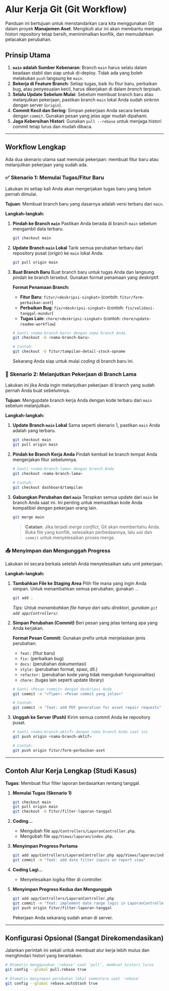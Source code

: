 # Alur Kerja Git (Git Workflow)

Panduan ini bertujuan untuk menstandarkan cara kita menggunakan Git dalam proyek **Manajemen Aset**. Mengikuti alur ini akan membantu menjaga histori repository tetap bersih, meminimalkan konflik, dan memudahkan pelacakan perubahan.

## Prinsip Utama

1.  **`main` adalah Sumber Kebenaran**: Branch `main` harus selalu dalam keadaan stabil dan siap untuk di-deploy. Tidak ada yang boleh melakukan `push` langsung ke `main`.
2.  **Bekerja di Feature Branch**: Setiap tugas, baik itu fitur baru, perbaikan bug, atau penyesuaian kecil, harus dikerjakan di dalam *branch* terpisah.
3.  **Selalu Update Sebelum Mulai**: Sebelum membuat branch baru atau melanjutkan pekerjaan, pastikan branch `main` lokal Anda sudah sinkron dengan server (`origin`).
4.  **Commit Kecil dan Sering**: Simpan pekerjaan Anda secara berkala dengan `commit`. Gunakan pesan yang jelas agar mudah dipahami.
5.  **Jaga Kebersihan Histori**: Gunakan `pull --rebase` untuk menjaga histori commit tetap lurus dan mudah dibaca.

---

##  Workflow Lengkap

Ada dua skenario utama saat memulai pekerjaan: membuat fitur baru atau melanjutkan pekerjaan yang sudah ada.

### ✅ Skenario 1: Memulai Tugas/Fitur Baru

Lakukan ini setiap kali Anda akan mengerjakan tugas baru yang belum pernah dimulai.

**Tujuan**: Membuat branch baru yang dasarnya adalah versi terbaru dari `main`.

**Langkah-langkah:**

1.  **Pindah ke Branch `main`**
    Pastikan Anda berada di branch `main` sebelum mengambil data terbaru.
    ```bash
    git checkout main
    ```

2.  **Update Branch `main` Lokal**
    Tarik semua perubahan terbaru dari repository pusat (origin) ke `main` lokal Anda.
    ```bash
    git pull origin main
    ```

3.  **Buat Branch Baru**
    Buat branch baru untuk tugas Anda dan langsung pindah ke branch tersebut. Gunakan format penamaan yang deskriptif.

    **Format Penamaan Branch:**
    * **Fitur Baru**: `fitur/<deskripsi-singkat>` (contoh: `fitur/form-perbaikan-aset`)
    * **Perbaikan Bug**: `fix/<deskripsi-singkat>` (contoh: `fix/validasi-tanggal-mundur`)
    * **Tugas Lain**: `chore/<deskripsi-singkat>` (contoh: `chore/update-readme-workflow`)

    ```bash
    # Ganti <nama-branch-baru> dengan nama branch Anda
    git checkout -b <nama-branch-baru>

    # Contoh:
    git checkout -b fitur/tampilan-detail-stock-opname
    ```
    Sekarang Anda siap untuk mulai *coding* di branch baru ini.

### 🔁 Skenario 2: Melanjutkan Pekerjaan di Branch Lama

Lakukan ini jika Anda ingin melanjutkan pekerjaan di branch yang sudah pernah Anda buat sebelumnya.

**Tujuan**: Mengupdate branch kerja Anda dengan kode terbaru dari `main` sebelum melanjutkan.

**Langkah-langkah:**

1.  **Update Branch `main` Lokal**
    Sama seperti skenario 1, pastikan `main` Anda adalah yang terbaru.
    ```bash
    git checkout main
    git pull origin main
    ```

2.  **Pindah ke Branch Kerja Anda**
    Pindah kembali ke branch tempat Anda mengerjakan fitur sebelumnya.
    ```bash
    # Ganti <nama-branch-lama> dengan branch Anda
    git checkout <nama-branch-lama>

    # Contoh:
    git checkout dashboard/tampilan
    ```

3.  **Gabungkan Perubahan dari `main`**
    Terapkan semua update dari `main` ke branch Anda saat ini. Ini penting untuk memastikan kode Anda kompatibel dengan pekerjaan orang lain.
    ```bash
    git merge main
    ```
    > **Catatan**: Jika terjadi *merge conflict*, Git akan memberitahu Anda. Buka file yang konflik, selesaikan perbedaannya, lalu `add` dan `commit` untuk menyelesaikan proses merge.

### 📤 Menyimpan dan Mengunggah Progress

Lakukan ini secara berkala setelah Anda menyelesaikan satu unit pekerjaan.

**Langkah-langkah:**

1.  **Tambahkan File ke Staging Area**
    Pilih file mana yang ingin Anda simpan. Untuk menambahkan semua perubahan, gunakan `.`.
    ```bash
    git add .
    ```
    *Tips: Untuk menambahkan file hanya dari satu direktori, gunakan `git add app/Controllers/`.*

2.  **Simpan Perubahan (Commit)**
    Beri pesan yang jelas tentang apa yang Anda kerjakan.

    **Format Pesan Commit:**
    Gunakan prefix untuk menjelaskan jenis perubahan:
    * `feat:` (fitur baru)
    * `fix:` (perbaikan bug)
    * `docs:` (perubahan dokumentasi)
    * `style:` (perubahan format, spasi, dll.)
    * `refactor:` (perubahan kode yang tidak mengubah fungsionalitas)
    * `chore:` (tugas lain seperti update library)

    ```bash
    # Ganti <Pesan commit> dengan deskripsi Anda
    git commit -m "<Tipe>: <Pesan commit yang jelas>"

    # Contoh:
    git commit -m "feat: add PDF generation for asset repair requests"
    ```

3.  **Unggah ke Server (Push)**
    Kirim semua commit Anda ke repository pusat.
    ```bash
    # Ganti <nama-branch-aktif> dengan nama branch Anda saat ini
    git push origin <nama-branch-aktif>

    # Contoh:
    git push origin fitur/form-perbaikan-aset
    ```

---

## Contoh Alur Kerja Lengkap (Studi Kasus)

**Tugas**: Membuat fitur filter laporan berdasarkan rentang tanggal.

1.  **Memulai Tugas (Skenario 1)**
    ```bash
    git checkout main
    git pull origin main
    git checkout -b fitur/filter-laporan-tanggal
    ```

2.  **Coding...**
    * Mengubah file `app/Controllers/LaporanController.php`.
    * Mengubah file `app/Views/laporan/index.php`.

3.  **Menyimpan Progress Pertama**
    ```bash
    git add app/Controllers/LaporanController.php app/Views/laporan/index.php
    git commit -m "feat: add date filter inputs on report view"
    ```

4.  **Coding Lagi...**
    * Menyelesaikan logika filter di controller.

5.  **Menyimpan Progress Kedua dan Mengunggah**
    ```bash
    git add app/Controllers/LaporanController.php
    git commit -m "feat: implement date range logic in LaporanController"
    git push origin fitur/filter-laporan-tanggal
    ```
    Pekerjaan Anda sekarang sudah aman di server.

---

## Konfigurasi Opsional (Sangat Direkomendasikan)

Jalankan perintah ini sekali untuk membuat alur kerja lebih mulus dan menghindari histori yang berantakan.

```bash
# Otomatis menggunakan 'rebase' saat 'pull', membuat histori lurus
git config --global pull.rebase true

# Otomatis menyimpan perubahan lokal sementara saat 'rebase'
git config --global rebase.autoStash true
